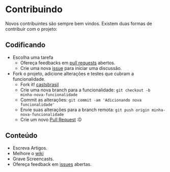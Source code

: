 # Contribuindo

Novos contribuintes são sempre bem vindos. Existem duas formas de contribuir com o projeto:

## Codificando

* Escolha uma tarefa
	* Ofereça feedbacks em [pull requests](https://github.com/castsbrasil/castsbrasil/pulls) abertos.
	* Crie uma nova [issue](https://github.com/castsbrasil/castsbrasil/issues) para iniciar uma discussão.
* Fork o projeto, adicione alterações e testes que cubram a funcionalidade.
	* Fork it! [castsbrasil](https://github.com/castsbrasil/castsbrasil/fork)
	* Crie uma nova branch para a funcionalidade: `git checkout -b minha-nova-funcionalidade`
	* Commit as alterações: `git commit -am 'Adicionando nova funcionalidade'`
	* Envie suas alterações para a branch remota: `git push origin minha-nova-funcionalidade`
	* Crie um novo [Pull Request](https://github.com/castsbrasil/castsbrasil/compare) :D

## Conteúdo
* Escreva Artigos.
* Melhore o [wiki](https://github.com/castsbrasil/castsbrasil/issues)
* Grave Screencasts.
* Ofereça feedback em [issues](https://github.com/castsbrasil/castsbrasil/issues) abertas.
